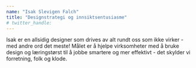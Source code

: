 ```yaml
---
name: "Isak Slevigen Falch"
title: "Designstrategi og innsiktsentusiasme"
# twitter_handle: 
---
```

Isak er en allsidig designer som drives av alt rundt oss som ikke virker - med andre ord det meste! Målet er å hjelpe virksomheter med å bruke design og læringstørst til å jobbe smartere og mer effektivt - det skylder vi forretning, folk og klode.
